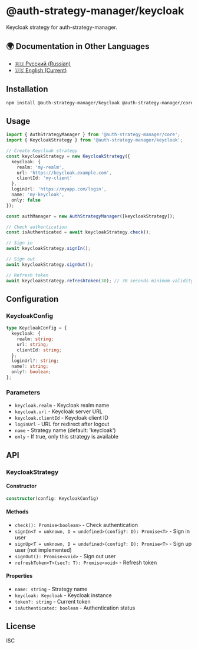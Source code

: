 # @auth-strategy-manager/keycloak

Keycloak strategy for auth-strategy-manager.

## 🌍 Documentation in Other Languages

- [🇷🇺 Русский (Russian)](README_RU.md)
- [🇺🇸 English (Current)](README.md)

## Installation

```bash
npm install @auth-strategy-manager/keycloak @auth-strategy-manager/core keycloak-js
```

## Usage

```typescript
import { AuthStrategyManager } from '@auth-strategy-manager/core';
import { KeycloakStrategy } from '@auth-strategy-manager/keycloak';

// Create Keycloak strategy
const keycloakStrategy = new KeycloakStrategy({
  keycloak: {
    realm: 'my-realm',
    url: 'https://keycloak.example.com',
    clientId: 'my-client'
  },
  loginUrl: 'https://myapp.com/login',
  name: 'my-keycloak',
  only: false
});

const authManager = new AuthStrategyManager([keycloakStrategy]);

// Check authentication
const isAuthenticated = await keycloakStrategy.check();

// Sign in
await keycloakStrategy.signIn();

// Sign out
await keycloakStrategy.signOut();

// Refresh token
await keycloakStrategy.refreshToken(30); // 30 seconds minimum validity
```

## Configuration

### KeycloakConfig

```typescript
type KeycloakConfig = {
  keycloak: {
    realm: string;
    url: string;
    clientId: string;
  };
  loginUrl?: string;
  name?: string;
  only?: boolean;
};
```

### Parameters

- `keycloak.realm` - Keycloak realm name
- `keycloak.url` - Keycloak server URL
- `keycloak.clientId` - Keycloak client ID
- `loginUrl` - URL for redirect after logout
- `name` - Strategy name (default: 'keycloak')
- `only` - If true, only this strategy is available

## API

### KeycloakStrategy

#### Constructor

```typescript
constructor(config: KeycloakConfig)
```

#### Methods

- `check(): Promise<boolean>` - Check authentication
- `signIn<T = unknown, D = undefined>(config?: D): Promise<T>` - Sign in user
- `signUp<T = unknown, D = undefined>(config?: D): Promise<T>` - Sign up user (not implemented)
- `signOut(): Promise<void>` - Sign out user
- `refreshToken<T>(sec?: T): Promise<void>` - Refresh token

#### Properties

- `name: string` - Strategy name
- `keycloak: Keycloak` - Keycloak instance
- `token?: string` - Current token
- `isAuthenticated: boolean` - Authentication status

## License

ISC 
